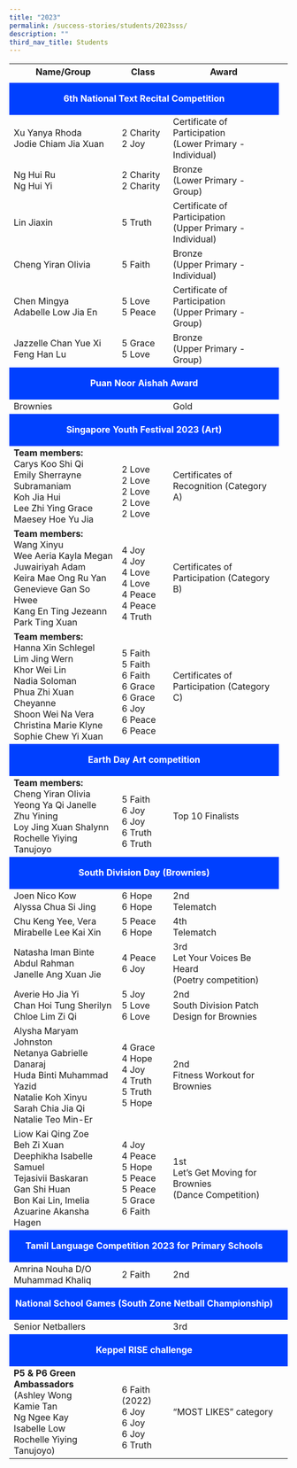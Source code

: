 ```yaml
---
title: "2023"
permalink: /success-stories/students/2023sss/
description: ""
third_nav_title: Students
---
```

<table>
  <tbody>
		<tr>
    <th>Name/Group</th>
    <th>Class</th>
    <th>Award</th>
  </tr>
<tr>
<td></td>
<td></td>
<td></td>
</tr>
	
<tr style="text-align:center; background-color:#0040FF">
<td colspan="3"><strong><p style="color:white">6th National Text Recital Competition</p></strong></td>
</tr>
<tr>
<td>Xu Yanya Rhoda<br>Jodie Chiam Jia Xuan</td>
<td>2 Charity<br>2 Joy</td>
<td>Certificate of Participation<br>(Lower Primary - Individual)
</td></tr>
	<tr>
<td>Ng Hui Ru<br>Ng Hui Yi</td>
<td>2 Charity<br>2 Charity</td>
<td>Bronze<br>(Lower Primary - Group)
</td></tr>
<tr>
<td>Lin Jiaxin</td>
<td>5 Truth</td>
<td>Certificate of Participation<br>(Upper Primary - Individual)
</td></tr>
<tr>
<td>Cheng Yiran Olivia</td>
<td>5 Faith</td>
<td>Bronze<br>(Upper Primary - Individual)
</td></tr>
<tr>
<td>Chen Mingya<br>Adabelle Low Jia En</td>
<td>5 Love<br> 5 Peace</td>
<td>Certificate of Participation<br>(Upper Primary - Group)
</td></tr>
<tr>
<td>Jazzelle Chan Yue Xi<br>Feng Han Lu</td>
<td>5 Grace<br> 5 Love</td>
<td>Bronze<br>(Upper Primary - Group)
</td></tr>
<tr style="text-align:center; background-color:#0040FF">
<td colspan="3"><strong><p style="color:white">Puan Noor Aishah Award</p></strong></td>
</tr>
<tr>
<td>Brownies</td>
<td></td>
<td>Gold
</td>
</tr>
<tr>
</tr><tr style="text-align:center; background-color:#0040FF">
<td colspan="3"><strong><p style="color:white">Singapore Youth Festival 2023 (Art)</p></strong></td>
</tr>
<tr>
<td><strong>Team members:</strong><br>Carys Koo Shi Qi<br>
Emily Sherrayne Subramaniam<br>
Koh Jia Hui<br>
Lee Zhi Ying Grace<br>
Maesey Hoe Yu Jia</td>
<td><br>2 Love<br>2 Love<br>2 Love<br>2 Love<br>2 Love</td>
<td>Certificates of Recognition (Category A)
</td>
</tr>
<tr>
<td><strong>Team members:</strong><br>Wang Xinyu<br>
Wee Aeria Kayla Megan<br>
Juwairiyah Adam<br>
Keira Mae Ong Ru Yan<br>
Genevieve Gan So Hwee<br>
Kang En Ting Jezeann<br>
Park Ting Xuan</td>
<td><br>4 Joy<br>4 Joy<br>4 Love<br>4 Love<br>4 Peace<br>4 Peace<br>4 Truth</td>
<td>Certificates of Participation (Category B)</td>
</tr>

<tr>
<td><strong>Team members:</strong><br>Hanna Xin Schlegel<br>
Lim Jing Wern<br>
Khor Wei Lin<br>
Nadia Soloman<br>
Phua Zhi Xuan Cheyanne<br>
Shoon Wei Na Vera<br>
Christina Marie Klyne<br>
Sophie Chew Yi Xuan</td>
<td><br>5 Faith<br>5 Faith<br>6 Faith<br>6 Grace<br>6 Grace<br>6 Joy<br>6 Peace<br>6 Peace</td>
<td>Certificates of Participation (Category C)</td>
</tr>
		
		
<tr style="text-align:center; background-color:#0040FF">
		<td colspan="3"><strong><p style="color:white">Earth Day Art competition</p></strong></td>
</tr>
<tr>
<td><strong>Team members:</strong><br>Cheng Yiran Olivia<br>
Yeong Ya Qi Janelle<br>
Zhu Yining<br>
Loy Jing Xuan Shalynn<br>
Rochelle Yiying Tanujoyo<br></td>
<td><br>5 Faith<br>6 Joy<br>6 Joy<br>6 Truth<br>6 Truth</td>
<td>Top 10 Finalists
</td>
</tr>
<tr style="text-align:center; background-color:#0040FF">
		<td colspan="3"><strong><p style="color:white">South Division Day (Brownies)</p></strong></td>
</tr>
<tr>
<td>Joen Nico Kow<br>
Alyssa Chua Si Jing</td>
<td>6 Hope<br>6 Hope</td>
<td>2nd<br>
Telematch</td>
</tr>
<tr>
<td>Chu Keng Yee, Vera <br>
Mirabelle Lee Kai Xin 
</td>
<td>5 Peace<br>6 Hope</td>
<td>4th<br>
Telematch</td>
</tr>
<tr>
<td>Natasha Iman Binte Abdul Rahman<br>
Janelle Ang Xuan Jie</td>
<td>4 Peace<br>6 Joy</td>
<td>3rd<br>
Let Your Voices Be Heard<br>
(Poetry competition)</td>
</tr>
<tr>
<td>Averie Ho Jia Yi<br>
Chan Hoi Tung Sherilyn<br>
Chloe Lim Zi Qi<br></td>
<td>5 Joy<br>5 Love<br>6 Love</td>
<td>2nd<br>
South Division Patch Design for Brownies</td>
</tr>
<tr>
<td>Alysha Maryam Johnston<br>
Netanya Gabrielle Danaraj<br>
Huda Binti Muhammad Yazid<br>
Natalie Koh Xinyu<br>
Sarah Chia Jia Qi<br>
Natalie Teo Min-Er</td>
<td>4 Grace<br>4 Hope<br>4 Joy<br>4 Truth<br>5 Truth<br>5 Hope</td>
<td>2nd<br>
Fitness Workout for Brownies</td>
</tr>
<tr>
<td>Liow Kai Qing Zoe<br>
Beh Zi Xuan<br>
Deephikha Isabelle Samuel<br>
Tejasivii Baskaran<br>
Gan Shi Huan<br>
Bon Kai Lin, Imelia<br>
Azuarine Akansha Hagen</td>
			<td> 4 Joy<br>4 Peace<br>5 Hope<br>5 Peace<br>5 Peace<br>
			5 Grace<br>6 Faith</td>
			<td>1st<br>Let’s Get Moving for Brownies<br>
(Dance Competition)</td>
		</tr>
		<tr style="text-align:center; background-color:#0040FF"><td colspan="3"><strong><p style="color:white">Tamil Language Competition 2023 for Primary Schools</p></strong></td><td></td></tr>
		<tr>
			<td>Amrina Nouha D/O Muhammad Khaliq</td>
			<td>2 Faith</td>
			<td>2nd</td>
		</tr>
		<tr style="text-align:center; background-color:#0040FF"><td colspan="3"><strong><p style="color:white">National School Games (South Zone Netball Championship)</p></strong></td><td></td></tr>
		<tr>
    <td>Senior Netballers</td>
    <td></td>
    <td>3rd </td>
  </tr>
		<tr style="text-align:center; background-color:#0040FF"><td colspan="3"><strong><p style="color:white">Keppel RISE challenge</p></strong></td><td></td></tr>
  <tr>
		<td><strong>P5 &amp; P6 Green Ambassadors</strong><br>(Ashley Wong<br>
Kamie Tan<br>Ng Ngee Kay<br>Isabelle Low<br>
			Rochelle Yiying Tanujoyo)</td>
    <td><br>6 Faith (2022)<br>6 Joy<br>6 Joy<br>6 Joy<br>6 Truth</td>
    <td>“MOST LIKES” category</td>
  </tr>
</tbody></table>